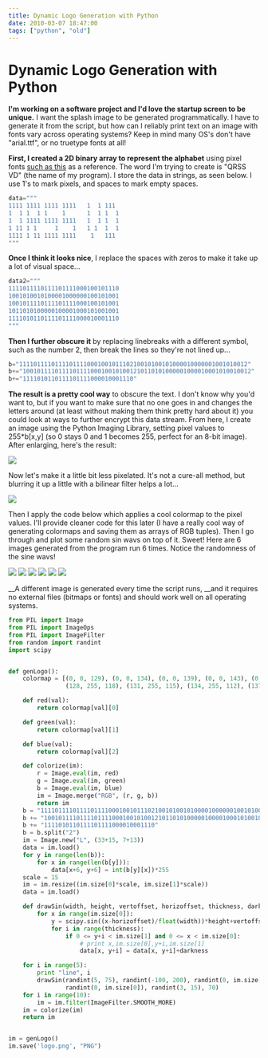 ```yaml
---
title: Dynamic Logo Generation with Python
date: 2010-03-07 18:47:00
tags: ["python", "old"]
---
```


# Dynamic Logo Generation with Python

__I'm working on a software project and I'd love the startup screen to be unique.__ I want the splash image to be generated programmatically. I have to generate it from the script, but how can I reliably print text on an image with fonts vary across operating systems? Keep in mind many OS's don't have "arial.ttf", or no truetype fonts at all!

__First, I created a 2D binary array to represent the alphabet__ using pixel fonts [such as this](http://img.nattawat.org/images/yus3i81of22r503eyjtw.png) as a reference. The word I'm trying to create is "QRSS VD" (the name of my program). I store the data in strings, as seen below. I use 1's to mark pixels, and spaces to mark empty spaces.

```python
data="""
1111 1111 1111 1111   1  1 111
1  1 1  1 1    1      1  1 1  1
1  1 1111 1111 1111   1  1 1  1
1 11 1 1     1    1   1 1  1  1
1111 1 11 1111 1111    1   111
"""
```

__Once I think it looks nice__, I replace the spaces with zeros to make it take up a lot of visual space...

```python
data2="""
1111011110111101111000100101110
1001010010100001000000100101001
1001011110111101111000100101001
1011010100000100001000101001001
1111010110111101111000010001110
"""
```

__Then I further obscure it__ by replacing linebreaks with a different symbol, such as the number 2, then break the lines so they're not lined up...

```python
b="1111011110111101111000100101110210010100101000010000001001010012"
b+="1001011110111101111000100101001210110101000001000010001010010012"
b+="1111010110111101111000010001110"
```

__The result is a pretty cool way__ to obscure the text. I don't know why you'd want to, but if you want to make sure that no one goes in and changes the letters around (at least without making them think pretty hard about it) you could look at ways to further encrypt this data stream. From here, I create an image using the Python Imaging Library, setting pixel values to 255\*b\[x,y\] (so 0 stays 0 and 1 becomes 255, perfect for an 8-bit image). After enlarging, here's the result:

<div class="text-center img-border">

[![](nearest_thumb.jpg)](nearest.png)

</div>

Now let's make it a little bit less pixelated. It's not a cure-all method, but blurring it up a little with a bilinear filter helps a lot...

<div class="text-center img-border">

[![](bilinear_thumb.jpg)](bilinear.png)

</div>

Then I apply the code below which applies a cool colormap to the pixel values. I'll provide cleaner code for this later (I have a really cool way of generating colormaps and saving them as arrays of RGB tuples). Then I go through and plot some random sin wavs on top of it. Sweet! Here are 6 images generated from the program run 6 times. Notice the randomness of the sine wavs!

<div class="text-center img-border img-micro">

[![](qrss-vd-logo-0_thumb.jpg)](qrss-vd-logo-0.png)
[![](qrss-vd-logo-1_thumb.jpg)](qrss-vd-logo-1.png)
[![](qrss-vd-logo-2_thumb.jpg)](qrss-vd-logo-2.png)
[![](qrss-vd-logo-3_thumb.jpg)](qrss-vd-logo-3.png)
[![](qrss-vd-logo-4_thumb.jpg)](qrss-vd-logo-4.png)
[![](qrss-vd-logo-5_thumb.jpg)](qrss-vd-logo-5.png)

</div>

__A different image is generated every time the script runs, __and it requires no external files (bitmaps or fonts) and should work well on all operating systems.

```python
from PIL import Image
from PIL import ImageOps
from PIL import ImageFilter
from random import randint
import scipy


def genLogo():
    colormap = [(0, 0, 129), (0, 0, 134), (0, 0, 139), (0, 0, 143), (0, 0, 148), (0, 0, 152), (0, 0, 157), (0, 0, 161), (0, 0, 166), (0, 0, 170), (0, 0, 175), (0, 0, 180), (0, 0, 184), (0, 0, 189), (0, 0, 193), (0, 0, 198), (0, 0, 202), (0, 0, 207), (0, 0, 211), (0, 0, 216), (0, 0, 220), (0, 0, 225), (0, 0, 230), (0, 0, 234), (0, 0, 239), (0, 0, 243), (0, 0, 248), (0, 0, 252), (0, 0, 255), (0, 0, 255), (0, 0, 255), (0, 0, 255), (0, 2, 255), (0, 7, 255), (0, 11, 255), (0, 14, 255), (0, 18, 255), (0, 23, 255), (0, 27, 255), (0, 31, 255), (0, 34, 255), (0, 39, 255), (0, 43, 255), (0, 47, 255), (0, 51, 255), (0, 54, 255), (0, 59, 255), (0, 63, 255), (0, 67, 255), (0, 71, 255), (0, 75, 255), (0, 79, 255), (0, 83, 255), (0, 87, 255), (0, 91, 255), (0, 95, 255), (0, 99, 255), (0, 103, 255), (0, 107, 255), (0, 111, 255), (0, 115, 255), (0, 119, 255), (0, 123, 255), (0, 127, 255), (0, 131, 255), (0, 135, 255), (0, 139, 255), (0, 143, 255), (0, 147, 255), (0, 151, 255), (0, 155, 255), (0, 159, 255), (0, 163, 255), (0, 167, 255), (0, 171, 255), (0, 175, 255), (0, 179, 255), (0, 183, 255), (0, 187, 255), (0, 191, 255), (0, 195, 255), (0, 199, 255), (0, 203, 255), (0, 207, 255), (0, 211, 255), (0, 215, 255), (0, 219, 254), (0, 223, 251), (0, 227, 248), (2, 231, 245), (5, 235, 241), (7, 239, 238), (11, 243, 235), (14, 247, 232), (18, 251, 228), (21, 255, 225), (23, 255, 222), (27, 255, 219), (31, 255, 215), (34, 255, 212), (37, 255, 208), (40, 255, 205), (44, 255, 203), (47, 255, 199), (50, 255, 195), (54, 255, 192), (57, 255, 189), (60, 255, 186), (63, 255, 183), (66, 255, 179), (70, 255, 176), (73, 255, 173), (76, 255, 170), (79, 255, 166), (83, 255, 163), (86, 255, 160), (89, 255, 157), (92, 255, 154), (95, 255, 150), (99, 255, 147), (102, 255, 144), (105, 255, 141), (108, 255, 137), (112, 255, 134), (115, 255, 131), (118, 255, 128), (121, 255, 125), (124, 255, 121),
                (128, 255, 118), (131, 255, 115), (134, 255, 112), (137, 255, 108), (141, 255, 105), (144, 255, 102), (147, 255, 99), (150, 255, 95), (154, 255, 92), (157, 255, 89), (160, 255, 86), (163, 255, 83), (166, 255, 79), (170, 255, 76), (173, 255, 73), (176, 255, 70), (179, 255, 66), (183, 255, 63), (186, 255, 60), (189, 255, 57), (192, 255, 54), (195, 255, 50), (199, 255, 47), (202, 255, 44), (205, 255, 41), (208, 255, 37), (212, 255, 34), (215, 255, 31), (218, 255, 28), (221, 255, 24), (224, 255, 21), (228, 255, 18), (231, 255, 15), (234, 255, 12), (238, 255, 8), (241, 252, 5), (244, 248, 2), (247, 244, 0), (250, 240, 0), (254, 236, 0), (255, 233, 0), (255, 229, 0), (255, 226, 0), (255, 221, 0), (255, 218, 0), (255, 215, 0), (255, 211, 0), (255, 207, 0), (255, 203, 0), (255, 199, 0), (255, 196, 0), (255, 192, 0), (255, 188, 0), (255, 184, 0), (255, 180, 0), (255, 177, 0), (255, 173, 0), (255, 169, 0), (255, 165, 0), (255, 162, 0), (255, 159, 0), (255, 155, 0), (255, 151, 0), (255, 147, 0), (255, 143, 0), (255, 140, 0), (255, 136, 0), (255, 132, 0), (255, 128, 0), (255, 125, 0), (255, 121, 0), (255, 117, 0), (255, 114, 0), (255, 110, 0), (255, 106, 0), (255, 102, 0), (255, 99, 0), (255, 95, 0), (255, 91, 0), (255, 88, 0), (255, 84, 0), (255, 80, 0), (255, 76, 0), (255, 73, 0), (255, 69, 0), (255, 65, 0), (255, 62, 0), (255, 58, 0), (255, 54, 0), (255, 51, 0), (255, 47, 0), (255, 43, 0), (255, 39, 0), (255, 36, 0), (255, 32, 0), (255, 28, 0), (255, 25, 0), (255, 21, 0), (253, 17, 0), (248, 14, 0), (244, 10, 0), (240, 6, 0), (235, 2, 0), (230, 0, 0), (225, 0, 0), (221, 0, 0), (217, 0, 0), (212, 0, 0), (207, 0, 0), (203, 0, 0), (198, 0, 0), (194, 0, 0), (189, 0, 0), (185, 0, 0), (180, 0, 0), (175, 0, 0), (171, 0, 0), (166, 0, 0), (162, 0, 0), (157, 0, 0), (152, 0, 0), (148, 0, 0), (144, 0, 0), (139, 0, 0), (134, 0, 0), (130, 0, 0), (134, 0, 0), (130, 0, 0)]

    def red(val):
        return colormap[val][0]

    def green(val):
        return colormap[val][1]

    def blue(val):
        return colormap[val][2]

    def colorize(im):
        r = Image.eval(im, red)
        g = Image.eval(im, green)
        b = Image.eval(im, blue)
        im = Image.merge("RGB", (r, g, b))
        return im
    b = "1111011110111101111000100101110210010100101000010000001001010012"
    b += "1001011110111101111000100101001210110101000001000010001010010012"
    b += "1111010110111101111000010001110"
    b = b.split("2")
    im = Image.new("L", (33+15, 7+13))
    data = im.load()
    for y in range(len(b)):
        for x in range(len(b[y])):
            data[x+6, y+6] = int(b[y][x])*255
    scale = 15
    im = im.resize((im.size[0]*scale, im.size[1]*scale))
    data = im.load()

    def drawSin(width, height, vertoffset, horizoffset, thickness, darkness):
        for x in range(im.size[0]):
            y = scipy.sin((x-horizoffset)/float(width))*height+vertoffset
            for i in range(thickness):
                if 0 <= y+i < im.size[1] and 0 <= x < im.size[0]:
                    # print x,im.size[0],y+i,im.size[1]
                    data[x, y+i] = data[x, y+i]+darkness

    for i in range(5):
        print "line", i
        drawSin(randint(5, 75), randint(-100, 200), randint(0, im.size[1]),
                randint(0, im.size[0]), randint(3, 15), 70)
    for i in range(10):
        im = im.filter(ImageFilter.SMOOTH_MORE)
    im = colorize(im)
    return im


im = genLogo()
im.save('logo.png', "PNG")
```